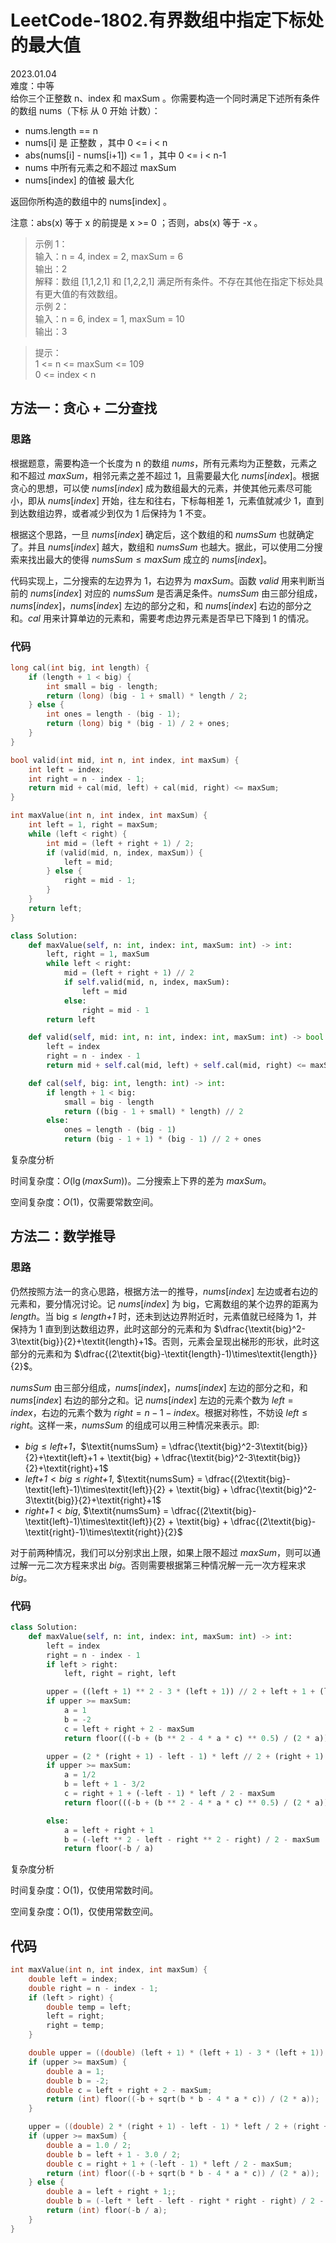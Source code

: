 # LeetCode-1802.有界数组中指定下标处的最大值    
2023.01.04  
难度：中等  
给你三个正整数 n、index 和 maxSum 。你需要构造一个同时满足下述所有条件的数组 nums（下标 从 0 开始 计数）：

- nums.length == n
- nums[i] 是 正整数 ，其中 0 <= i < n
- abs(nums[i] - nums[i+1]) <= 1 ，其中 0 <= i < n-1
- nums 中所有元素之和不超过 maxSum
- nums[index] 的值被 最大化

返回你所构造的数组中的 nums[index] 。

注意：abs(x) 等于 x 的前提是 x >= 0 ；否则，abs(x) 等于 -x 。

>示例 1：  
输入：n = 4, index = 2,  maxSum = 6  
输出：2  
解释：数组 [1,1,2,1] 和 [1,2,2,1] 满足所有条件。不存在其他在指定下标处具有更大值的有效数组。  
示例 2：  
输入：n = 6, index = 1,  maxSum = 10  
输出：3  

>提示：  
1 <= n <= maxSum <= 109  
0 <= index < n

## 方法一：贪心 + 二分查找
### 思路

根据题意，需要构造一个长度为 n 的数组 $\textit{nums}$，所有元素均为正整数，元素之和不超过 $\textit{maxSum}$，相邻元素之差不超过 1，且需要最大化 $\textit{nums}[\textit{index}]$。根据贪心的思想，可以使 $\textit{nums}[\textit{index}]$ 成为数组最大的元素，并使其他元素尽可能小，即从 $\textit{nums}[\textit{index}]$ 开始，往左和往右，下标每相差 1，元素值就减少 1，直到到达数组边界，或者减少到仅为 1 后保持为 1 不变。

根据这个思路，一旦 $\textit{nums}[\textit{index}]$ 确定后，这个数组的和 $\textit{numsSum}$ 也就确定了。并且 $\textit{nums}[\textit{index}]$ 越大，数组和 $\textit{numsSum}$ 也越大。据此，可以使用二分搜索来找出最大的使得 $\textit{numsSum} \leq \textit{maxSum}$ 成立的 $\textit{nums}[\textit{index}]$。

代码实现上，二分搜索的左边界为 1，右边界为 $\textit{maxSum}$。函数 $\textit{valid}$ 用来判断当前的 $\textit{nums}[\textit{index}]$ 对应的 $\textit{numsSum}$ 是否满足条件。$\textit{numsSum}$ 由三部分组成，$\textit{nums}[\textit{index}]$，$\textit{nums}[\textit{index}]$ 左边的部分之和，和 $\textit{nums}[\textit{index}]$ 右边的部分之和。$\textit{cal}$ 用来计算单边的元素和，需要考虑边界元素是否早已下降到 1 的情况。

### 代码

```c
long cal(int big, int length) {
    if (length + 1 < big) {
        int small = big - length;
        return (long) (big - 1 + small) * length / 2;
    } else {
        int ones = length - (big - 1);
        return (long) big * (big - 1) / 2 + ones;
    }
}

bool valid(int mid, int n, int index, int maxSum) {
    int left = index;
    int right = n - index - 1;
    return mid + cal(mid, left) + cal(mid, right) <= maxSum;
}

int maxValue(int n, int index, int maxSum) {
    int left = 1, right = maxSum;
    while (left < right) {
        int mid = (left + right + 1) / 2;
        if (valid(mid, n, index, maxSum)) {
            left = mid;
        } else {
            right = mid - 1;
        }
    }
    return left;
}
```

```Python
class Solution:
    def maxValue(self, n: int, index: int, maxSum: int) -> int: 
        left, right = 1, maxSum
        while left < right:
            mid = (left + right + 1) // 2
            if self.valid(mid, n, index, maxSum):
                left = mid
            else:
                right = mid - 1
        return left

    def valid(self, mid: int, n: int, index: int, maxSum: int) -> bool:
        left = index
        right = n - index - 1
        return mid + self.cal(mid, left) + self.cal(mid, right) <= maxSum

    def cal(self, big: int, length: int) -> int:
        if length + 1 < big:
            small = big - length
            return ((big - 1 + small) * length) // 2
        else:
            ones = length - (big - 1)
            return (big - 1 + 1) * (big - 1) // 2 + ones
```
复杂度分析

时间复杂度：$O(\lg (\textit{maxSum}))$。二分搜索上下界的差为 $\textit{maxSum}$。

空间复杂度：$O(1)$，仅需要常数空间。

## 方法二：数学推导
### 思路

仍然按照方法一的贪心思路，根据方法一的推导，$\textit{nums}[\textit{index}]$ 左边或者右边的元素和，要分情况讨论。记 $\textit{nums}[\textit{index}]$ 为 $\text{big}$，它离数组的某个边界的距离为 $\textit{length}$。当 $\text{big} \leq \textit{length+1}$ 时，还未到达边界附近时，元素值就已经降为 1，并保持为 1 直到到达数组边界，此时这部分的元素和为 $\dfrac{\textit{big}^2-3\textit{big}}{2}+\textit{length}+1$。否则，元素会呈现出梯形的形状，此时这部分的元素和为 $\dfrac{(2\textit{big}-\textit{length}-1)\times\textit{length}}{2}$。

$\textit{numsSum}$ 由三部分组成，$\textit{nums}[\textit{index}]$，$\textit{nums}[\textit{index}]$ 左边的部分之和，和 $\textit{nums}[\textit{index}]$ 右边的部分之和。记 $\textit{nums}[\textit{index}]$ 左边的元素个数为 $\textit{left}= \textit{index}$，右边的元素个数为 $\textit{right} = n-1-\textit{index}$。根据对称性，不妨设 $\textit{left} \leq \textit{right}$。这样一来，$\textit{numsSum}$ 的组成可以用三种情况来表示。即:

- $\textit{big} \leq \textit{left+1}$，$\textit{numsSum} = \dfrac{\textit{big}^2-3\textit{big}}{2}+\textit{left}+1 + \textit{big} + \dfrac{\textit{big}^2-3\textit{big}}{2}+\textit{right}+1$  
- $\textit{left+1} \lt \textit{big} \leq \textit{right+1}$, $\textit{numsSum} = \dfrac{(2\textit{big}-\textit{left}-1)\times\textit{left}}{2} + \textit{big} + \dfrac{\textit{big}^2-3\textit{big}}{2}+\textit{right}+1$  
- $\textit{right+1} \lt \textit{big}$, $\textit{numsSum} = \dfrac{(2\textit{big}-\textit{left}-1)\times\textit{left}}{2} + \textit{big} + \dfrac{(2\textit{big}-\textit{right}-1)\times\textit{right}}{2}$  

对于前两种情况，我们可以分别求出上限，如果上限不超过 $\textit{maxSum}$，则可以通过解一元二次方程来求出 $\textit{big}$。否则需要根据第三种情况解一元一次方程来求 $\textit{big}$。

### 代码

```Python
class Solution:
    def maxValue(self, n: int, index: int, maxSum: int) -> int: 
        left = index
        right = n - index - 1
        if left > right:
            left, right = right, left

        upper = ((left + 1) ** 2 - 3 * (left + 1)) // 2 + left + 1 + (left + 1) + ((left + 1) ** 2 - 3 * (left + 1)) // 2 + right + 1
        if upper >= maxSum:
            a = 1
            b = -2
            c = left + right + 2 - maxSum
            return floor(((-b + (b ** 2 - 4 * a * c) ** 0.5) / (2 * a)))

        upper = (2 * (right + 1) - left - 1) * left // 2 + (right + 1) + ((right + 1) ** 2 - 3 * (right + 1)) // 2 + right + 1
        if upper >= maxSum:
            a = 1/2
            b = left + 1 - 3/2
            c = right + 1 + (-left - 1) * left / 2 - maxSum
            return floor(((-b + (b ** 2 - 4 * a * c) ** 0.5) / (2 * a)))

        else:
            a = left + right + 1
            b = (-left ** 2 - left - right ** 2 - right) / 2 - maxSum
            return floor(-b / a)
```
复杂度分析

时间复杂度：O(1)，仅使用常数时间。

空间复杂度：O(1)，仅使用常数空间。

## 代码

```c
int maxValue(int n, int index, int maxSum) {
    double left = index;
    double right = n - index - 1;
    if (left > right) {
        double temp = left;
        left = right;
        right = temp;
    }

    double upper = ((double) (left + 1) * (left + 1) - 3 * (left + 1)) / 2 + left + 1 + (left + 1) + ((left + 1) * (left + 1) - 3 * (left + 1)) / 2 + right + 1;
    if (upper >= maxSum) {
        double a = 1;
        double b = -2;
        double c = left + right + 2 - maxSum;
        return (int) floor((-b + sqrt(b * b - 4 * a * c)) / (2 * a));
    }

    upper = ((double) 2 * (right + 1) - left - 1) * left / 2 + (right + 1) + ((right + 1) * (right + 1) - 3 * (right + 1)) / 2 + right + 1;
    if (upper >= maxSum) {
        double a = 1.0 / 2;
        double b = left + 1 - 3.0 / 2;
        double c = right + 1 + (-left - 1) * left / 2 - maxSum;
        return (int) floor((-b + sqrt(b * b - 4 * a * c)) / (2 * a));
    } else {
        double a = left + right + 1;;
        double b = (-left * left - left - right * right - right) / 2 - maxSum;
        return (int) floor(-b / a);
    }
}
```




